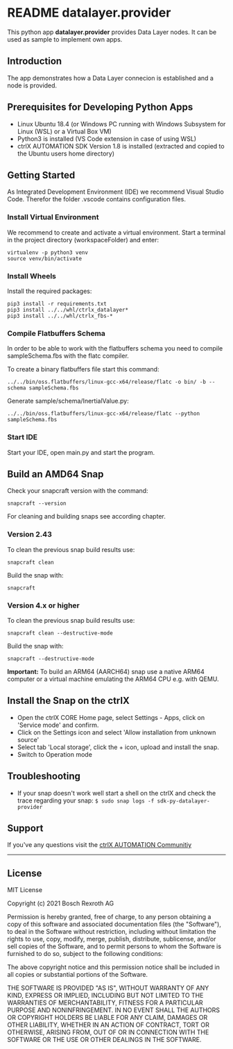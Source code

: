 # README datalayer.provider

This python app __datalayer.provider__ provides Data Layer nodes. It can be used as sample to implement own apps.

## Introduction

The app demonstrates how a Data Layer connecion is established and a node is provided.

## Prerequisites for Developing Python Apps

* Linux Ubuntu 18.4 (or Windows PC running with Windows Subsystem for Linux (WSL) or a Virtual Box VM)
* Python3 is installed (VS Code extension in case of using WSL) 
* ctrlX AUTOMATION SDK Version 1.8 is installed (extracted and copied to the Ubuntu users home directory)

## Getting Started

As Integrated Development Environment (IDE) we recommend Visual Studio Code.
Therefor the folder .vscode contains configuration files.

### Install Virtual Environment

We recommend to create and activate a virtual environment. Start a terminal in the project directory (workspaceFolder) and enter:

    virtualenv -p python3 venv
    source venv/bin/activate

### Install Wheels

Install the required packages:

    pip3 install -r requirements.txt
    pip3 install ../../whl/ctrlx_datalayer*
    pip3 install ../../whl/ctrlx_fbs-*

### Compile Flatbuffers Schema

In order to be able to work with the flatbuffers schema you need to compile sampleSchema.fbs with the flatc compiler. 

To create a binary flatbuffers file start this command:

    ../../bin/oss.flatbuffers/linux-gcc-x64/release/flatc -o bin/ -b --schema sampleSchema.fbs

Generate sample/schema/InertialValue.py:

    ../../bin/oss.flatbuffers/linux-gcc-x64/release/flatc --python sampleSchema.fbs
    
### Start IDE

Start your IDE, open main.py and start the program.

## Build an AMD64 Snap

Check your snapcraft version with the command:

    snapcraft --version

For cleaning and building snaps see according chapter.

### Version 2.43

To clean the previous snap build results use:

    snapcraft clean

Build the snap with:

    snapcraft

### Version 4.x or higher

To clean the previous snap build results use:

    snapcraft clean --destructive-mode

Build the snap with:

    snapcraft --destructive-mode

__Important:__  To build an ARM64 (AARCH64) snap use a native ARM64 computer or a virtual machine emulating the ARM64 CPU e.g. with QEMU.


## Install the Snap on the ctrlX

* Open the ctrlX CORE Home page, select Settings - Apps, click on 'Service mode' and confirm.
* Click on the Settings icon and select 'Allow installation from unknown source'
* Select tab 'Local storage', click the + icon, upload and install the snap.
* Switch to Operation mode



## Troubleshooting

* If your snap doesn't work well start a shell on the ctrlX and check the trace regarding your snap: `$ sudo snap logs -f sdk-py-datalayer-provider`

## Support

If you've any questions visit the [ctrlX AUTOMATION Communitiy](https://developer.community.boschrexroth.com/)

___

## License

MIT License

Copyright (c) 2021 Bosch Rexroth AG

Permission is hereby granted, free of charge, to any person obtaining a copy
of this software and associated documentation files (the "Software"), to deal
in the Software without restriction, including without limitation the rights
to use, copy, modify, merge, publish, distribute, sublicense, and/or sell
copies of the Software, and to permit persons to whom the Software is
furnished to do so, subject to the following conditions:

The above copyright notice and this permission notice shall be included in all
copies or substantial portions of the Software.

THE SOFTWARE IS PROVIDED "AS IS", WITHOUT WARRANTY OF ANY KIND, EXPRESS OR
IMPLIED, INCLUDING BUT NOT LIMITED TO THE WARRANTIES OF MERCHANTABILITY,
FITNESS FOR A PARTICULAR PURPOSE AND NONINFRINGEMENT. IN NO EVENT SHALL THE
AUTHORS OR COPYRIGHT HOLDERS BE LIABLE FOR ANY CLAIM, DAMAGES OR OTHER
LIABILITY, WHETHER IN AN ACTION OF CONTRACT, TORT OR OTHERWISE, ARISING FROM,
OUT OF OR IN CONNECTION WITH THE SOFTWARE OR THE USE OR OTHER DEALINGS IN THE
SOFTWARE.
